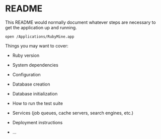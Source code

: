# README

This README would normally document whatever steps are necessary to get the
application up and running.

```
open /Applications/RubyMine.app
```

Things you may want to cover:

* Ruby version

* System dependencies

* Configuration

* Database creation

* Database initialization

* How to run the test suite

* Services (job queues, cache servers, search engines, etc.)

* Deployment instructions

* ...
